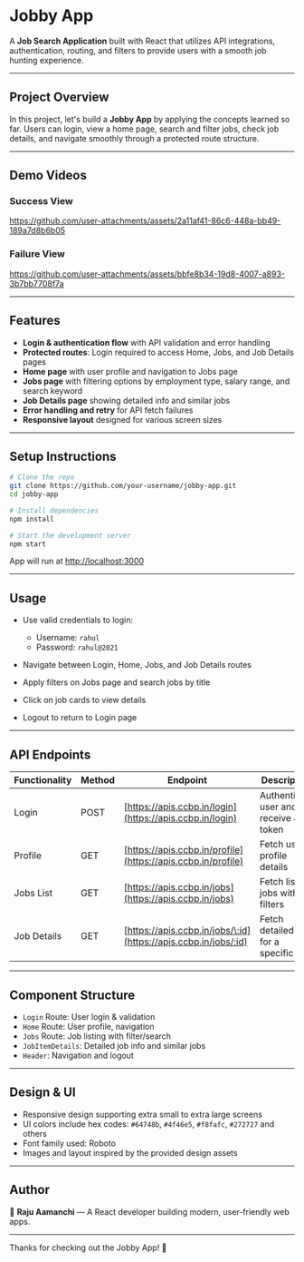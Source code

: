 
# Jobby App  

A **Job Search Application** built with React that utilizes API integrations, authentication, routing, and filters to provide users with a smooth job hunting experience.  

---

## Project Overview  

In this project, let's build a **Jobby App** by applying the concepts learned so far. Users can login, view a home page, search and filter jobs, check job details, and navigate smoothly through a protected route structure.  

---

## Demo Videos  

### Success View  
https://github.com/user-attachments/assets/2a11af41-86c6-448a-bb49-189a7d8b6b05  

### Failure View  
https://github.com/user-attachments/assets/bbfe8b34-19d8-4007-a893-3b7bb7708f7a  

---

## Features  

- **Login & authentication flow** with API validation and error handling  
- **Protected routes**: Login required to access Home, Jobs, and Job Details pages  
- **Home page** with user profile and navigation to Jobs page  
- **Jobs page** with filtering options by employment type, salary range, and search keyword  
- **Job Details page** showing detailed info and similar jobs  
- **Error handling and retry** for API fetch failures  
- **Responsive layout** designed for various screen sizes  

---

## Setup Instructions  

```bash
# Clone the repo
git clone https://github.com/your-username/jobby-app.git
cd jobby-app

# Install dependencies
npm install

# Start the development server
npm start
````

App will run at [http://localhost:3000](http://localhost:3000)

---

## Usage

* Use valid credentials to login:

  * Username: `rahul`
  * Password: `rahul@2021`
* Navigate between Login, Home, Jobs, and Job Details routes
* Apply filters on Jobs page and search jobs by title
* Click on job cards to view details
* Logout to return to Login page

---

## API Endpoints

| Functionality | Method | Endpoint                                                        | Description                             |
| ------------- | ------ | --------------------------------------------------------------- | --------------------------------------- |
| Login         | POST   | [https://apis.ccbp.in/login](https://apis.ccbp.in/login)        | Authenticate user and receive JWT token |
| Profile       | GET    | [https://apis.ccbp.in/profile](https://apis.ccbp.in/profile)    | Fetch user profile details              |
| Jobs List     | GET    | [https://apis.ccbp.in/jobs](https://apis.ccbp.in/jobs)          | Fetch list of jobs with filters         |
| Job Details   | GET    | [https://apis.ccbp.in/jobs/\:id](https://apis.ccbp.in/jobs/:id) | Fetch detailed info for a specific job  |

---

## Component Structure

* `Login` Route: User login & validation
* `Home` Route: User profile, navigation
* `Jobs` Route: Job listing with filter/search
* `JobItemDetails`: Detailed job info and similar jobs
* `Header`: Navigation and logout

---

## Design & UI

* Responsive design supporting extra small to extra large screens
* UI colors include hex codes: `#64748b`, `#4f46e5`, `#f8fafc`, `#272727` and others
* Font family used: Roboto
* Images and layout inspired by the provided design assets

---

## Author

👤 **Raju Aamanchi** — A React developer building modern, user-friendly web apps.

---

Thanks for checking out the Jobby App! 🚀
